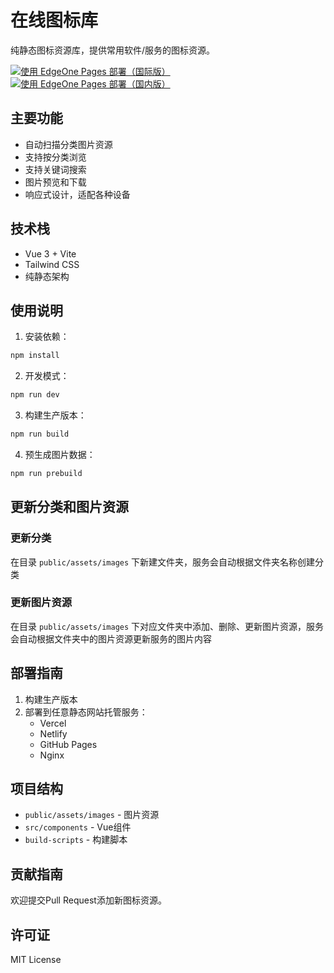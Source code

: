 # 在线图标库

纯静态图标资源库，提供常用软件/服务的图标资源。


[![使用 EdgeOne Pages 部署（国际版）](https://cdnstatic.tencentcs.com/edgeone/pages/deploy.svg)](https://edgeone.ai/pages/new?repository-url=https://github.com/carolcoral/icon)
[![使用 EdgeOne Pages 部署（国内版）](https://cdnstatic.tencentcs.com/edgeone/pages/deploy.svg)](https://console.cloud.tencent.com/edgeone/pages/new?repository-url=https://github.com/carolcoral/icon)


## 主要功能

- 自动扫描分类图片资源
- 支持按分类浏览
- 支持关键词搜索
- 图片预览和下载
- 响应式设计，适配各种设备

## 技术栈

- Vue 3 + Vite
- Tailwind CSS
- 纯静态架构

## 使用说明

1. 安装依赖：
```bash
npm install
```

2. 开发模式：
```bash
npm run dev
```

3. 构建生产版本：
```bash
npm run build
```

4. 预生成图片数据：
```bash
npm run prebuild
```

## 更新分类和图片资源

### 更新分类

在目录 `public/assets/images` 下新建文件夹，服务会自动根据文件夹名称创建分类

### 更新图片资源
在目录 `public/assets/images` 下对应文件夹中添加、删除、更新图片资源，服务会自动根据文件夹中的图片资源更新服务的图片内容

## 部署指南

1. 构建生产版本
2. 部署到任意静态网站托管服务：
   - Vercel
   - Netlify 
   - GitHub Pages
   - Nginx

## 项目结构

- `public/assets/images` - 图片资源
- `src/components` - Vue组件
- `build-scripts` - 构建脚本

## 贡献指南

欢迎提交Pull Request添加新图标资源。

## 许可证

MIT License
